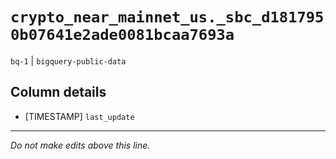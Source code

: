 # `crypto_near_mainnet_us._sbc_d1817950b07641e2ade0081bcaa7693a`
`bq-1` | `bigquery-public-data`

## Column details
* [TIMESTAMP] `last_update`

-------------------------------------------------------------------------------
*Do not make edits above this line.*
